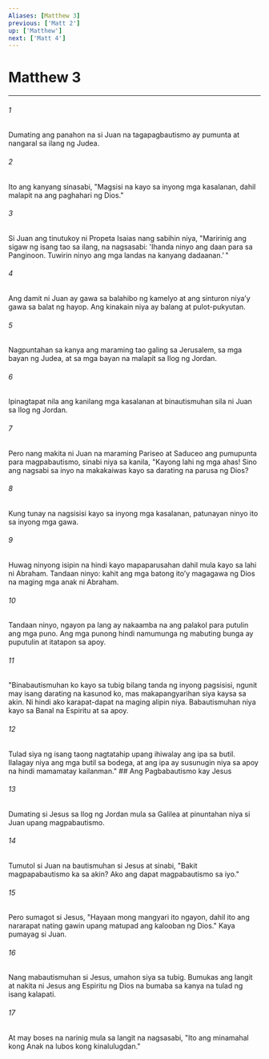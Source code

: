 ```yaml
---
Aliases: [Matthew 3]
previous: ['Matt 2']
up: ['Matthew']
next: ['Matt 4']
---
```

# Matthew 3

***






















###### 1 










Dumating ang panahon na si Juan na tagapagbautismo ay pumunta at nangaral sa ilang ng Judea. 





















###### 2 










Ito ang kanyang sinasabi, "Magsisi na kayo sa inyong mga kasalanan, dahil malapit na ang paghahari ng Dios." 





















###### 3 










Si Juan ang tinutukoy ni Propeta Isaias nang sabihin niya, "Maririnig ang sigaw ng isang tao sa ilang, na nagsasabi: 'Ihanda ninyo ang daan para sa Panginoon. Tuwirin ninyo ang mga landas na kanyang dadaanan.' " 





















###### 4 










Ang damit ni Juan ay gawa sa balahibo ng kamelyo at ang sinturon niyaʼy gawa sa balat ng hayop. Ang kinakain niya ay balang at pulot-pukyutan. 





















###### 5 










Nagpuntahan sa kanya ang maraming tao galing sa Jerusalem, sa mga bayan ng Judea, at sa mga bayan na malapit sa Ilog ng Jordan. 





















###### 6 










Ipinagtapat nila ang kanilang mga kasalanan at binautismuhan sila ni Juan sa Ilog ng Jordan. 





















###### 7 










Pero nang makita ni Juan na maraming Pariseo at Saduceo ang pumupunta para magpabautismo, sinabi niya sa kanila, "Kayong lahi ng mga ahas! Sino ang nagsabi sa inyo na makakaiwas kayo sa darating na parusa ng Dios? 





















###### 8 










Kung tunay na nagsisisi kayo sa inyong mga kasalanan, patunayan ninyo ito sa inyong mga gawa. 





















###### 9 










Huwag ninyong isipin na hindi kayo mapaparusahan dahil mula kayo sa lahi ni Abraham. Tandaan ninyo: kahit ang mga batong itoʼy magagawa ng Dios na maging mga anak ni Abraham. 





















###### 10 










Tandaan ninyo, ngayon pa lang ay nakaamba na ang palakol para putulin ang mga puno. Ang mga punong hindi namumunga ng mabuting bunga ay puputulin at itatapon sa apoy. 





















###### 11 










"Binabautismuhan ko kayo sa tubig bilang tanda ng inyong pagsisisi, ngunit may isang darating na kasunod ko, mas makapangyarihan siya kaysa sa akin. Ni hindi ako karapat-dapat na maging alipin niya. Babautismuhan niya kayo sa Banal na Espiritu at sa apoy. 





















###### 12 










Tulad siya ng isang taong nagtatahip upang ihiwalay ang ipa sa butil. Ilalagay niya ang mga butil sa bodega, at ang ipa ay susunugin niya sa apoy na hindi mamamatay kailanman." ## Ang Pagbabautismo kay Jesus 





















###### 13 










Dumating si Jesus sa Ilog ng Jordan mula sa Galilea at pinuntahan niya si Juan upang magpabautismo. 





















###### 14 










Tumutol si Juan na bautismuhan si Jesus at sinabi, "Bakit magpapabautismo ka sa akin? Ako ang dapat magpabautismo sa iyo." 





















###### 15 










Pero sumagot si Jesus, "Hayaan mong mangyari ito ngayon, dahil ito ang nararapat nating gawin upang matupad ang kalooban ng Dios." Kaya pumayag si Juan. 





















###### 16 










Nang mabautismuhan si Jesus, umahon siya sa tubig. Bumukas ang langit at nakita ni Jesus ang Espiritu ng Dios na bumaba sa kanya na tulad ng isang kalapati. 





















###### 17 










At may boses na narinig mula sa langit na nagsasabi, "Ito ang minamahal kong Anak na lubos kong kinalulugdan."
